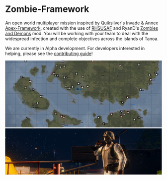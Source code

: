 # Zombie-Framework

An open world multiplayer mission inspired by Quiksilver's Invade & Annex
[Apex-Framework], created with the use of [RHSUSAF] and RyanD's
[Zombies and Demons] mod.
You will be working with your team to deal with the widespread infection
and complete objectives across the islands of Tanoa.

We are currently in Alpha development. For developers interested in helping,
please see the [contributing guide]!

![](docs/images/banner_1.jpg)
![](docs/images/banner_2.jpg)

[Zombies and Demons]: https://steamcommunity.com/sharedfiles/filedetails/?id=501966277
[RHSUSAF]: https://steamcommunity.com/sharedfiles/filedetails/?id=843577117
[Apex-Framework]: https://github.com/auQuiksilver/Apex-Framework
[contributing guide]: /CONTRIBUTING.md
